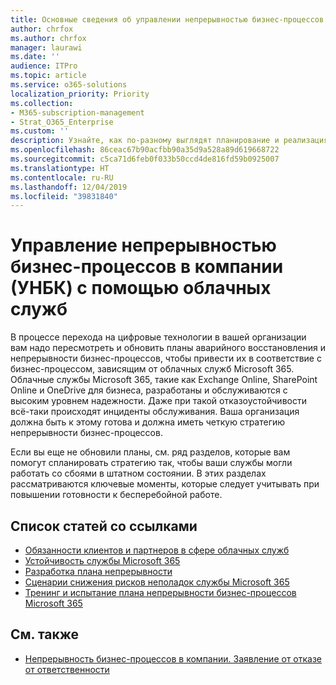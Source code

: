 ```yaml
---
title: Основные сведения об управлении непрерывностью бизнес-процессов в компании с помощью облачных служб.
author: chrfox
ms.author: chrfox
manager: laurawi
ms.date: ''
audience: ITPro
ms.topic: article
ms.service: o365-solutions
localization_priority: Priority
ms.collection:
- M365-subscription-management
- Strat_O365_Enterprise
ms.custom: ''
description: Узнайте, как по-разному выглядят планирование и реализация непрерывности бизнес-процессов, если облачные службы являются частью вашего ИТ-предложения.
ms.openlocfilehash: 86ceac67b90acfbb90a35d9a528a89d619668722
ms.sourcegitcommit: c5ca71d6feb0f033b50ccd4de816fd59b0925007
ms.translationtype: HT
ms.contentlocale: ru-RU
ms.lasthandoff: 12/04/2019
ms.locfileid: "39831840"
---
```

# <a name="enterprise-business-continuity-management-ebcm-with-cloud-services"></a>Управление непрерывностью бизнес-процессов в компании (УНБК) с помощью облачных служб

В процессе перехода на цифровые технологии в вашей организации вам надо пересмотреть и обновить планы аварийного восстановления и непрерывности бизнес-процессов, чтобы привести их в соответствие с бизнес-процессом, зависящим от облачных служб Microsoft 365. Облачные службы Microsoft 365, такие как Exchange Online, SharePoint Online и OneDrive для бизнеса, разработаны и обслуживаются с высоким уровнем надежности. Даже при такой отказоустойчивости всё-таки происходят инциденты обслуживания. Ваша организация должна быть к этому готова и должна иметь четкую стратегию непрерывности бизнес-процессов.

Если вы еще не обновили планы, см. ряд разделов, которые вам помогут спланировать стратегию так, чтобы ваши службы могли работать со сбоями в штатном состоянии. В этих разделах рассматриваются ключевые моменты, которые следует учитывать при повышении готовности к бесперебойной работе.

## <a name="list-of-topics-with-links"></a>Список статей co ссылками

- [Обязанности клиентов и партнеров в сфере облачных служб](ebcm-customer-and-cloud-partner-ebcm-responsibilities.md)
- [Устойчивость службы Microsoft 365](ebcm-m365-service-resiliency.md)
- [Разработка плана непрерывности](ebcm-developing-your-ebcm-plan.md)
- [Сценарии снижения рисков неполадок службы Microsoft 365](ebcm-microsoft-365-mitigations.md)
- [Тренинг и испытание плана непрерывности бизнес-процессов Microsoft 365](ebcm-enterprise-business-continuity-management-plan-rehearsal-and-user-training.md)

## <a name="see-also"></a>См. также

- [Непрерывность бизнес-процессов в компании. Заявление от отказе от ответственности](ebcm-legal-disclaimer.md)
